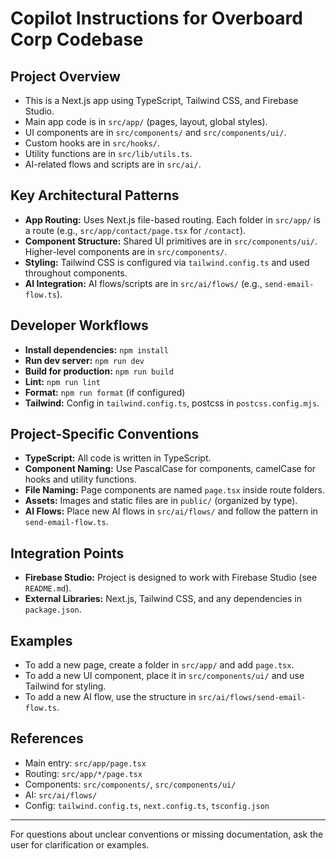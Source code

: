 # Copilot Instructions for Overboard Corp Codebase

## Project Overview
- This is a Next.js app using TypeScript, Tailwind CSS, and Firebase Studio.
- Main app code is in `src/app/` (pages, layout, global styles).
- UI components are in `src/components/` and `src/components/ui/`.
- Custom hooks are in `src/hooks/`.
- Utility functions are in `src/lib/utils.ts`.
- AI-related flows and scripts are in `src/ai/`.

## Key Architectural Patterns
- **App Routing:** Uses Next.js file-based routing. Each folder in `src/app/` is a route (e.g., `src/app/contact/page.tsx` for `/contact`).
- **Component Structure:** Shared UI primitives are in `src/components/ui/`. Higher-level components are in `src/components/`.
- **Styling:** Tailwind CSS is configured via `tailwind.config.ts` and used throughout components.
- **AI Integration:** AI flows/scripts are in `src/ai/flows/` (e.g., `send-email-flow.ts`).

## Developer Workflows
- **Install dependencies:** `npm install`
- **Run dev server:** `npm run dev`
- **Build for production:** `npm run build`
- **Lint:** `npm run lint`
- **Format:** `npm run format` (if configured)
- **Tailwind:** Config in `tailwind.config.ts`, postcss in `postcss.config.mjs`.

## Project-Specific Conventions
- **TypeScript:** All code is written in TypeScript.
- **Component Naming:** Use PascalCase for components, camelCase for hooks and utility functions.
- **File Naming:** Page components are named `page.tsx` inside route folders.
- **Assets:** Images and static files are in `public/` (organized by type).
- **AI Flows:** Place new AI flows in `src/ai/flows/` and follow the pattern in `send-email-flow.ts`.

## Integration Points
- **Firebase Studio:** Project is designed to work with Firebase Studio (see `README.md`).
- **External Libraries:** Next.js, Tailwind CSS, and any dependencies in `package.json`.

## Examples
- To add a new page, create a folder in `src/app/` and add `page.tsx`.
- To add a new UI component, place it in `src/components/ui/` and use Tailwind for styling.
- To add a new AI flow, use the structure in `src/ai/flows/send-email-flow.ts`.

## References
- Main entry: `src/app/page.tsx`
- Routing: `src/app/*/page.tsx`
- Components: `src/components/`, `src/components/ui/`
- AI: `src/ai/flows/`
- Config: `tailwind.config.ts`, `next.config.ts`, `tsconfig.json`

---

For questions about unclear conventions or missing documentation, ask the user for clarification or examples.

